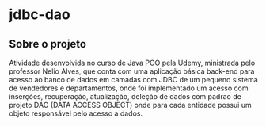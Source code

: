 # jdbc-dao

## Sobre o projeto

Atividade desenvolvida no curso de Java POO pela Udemy, ministrada pelo professor Nelio Alves, que conta com uma aplicação básica back-end
para acesso ao banco de dados em camadas com JDBC de um pequeno sistema de vendedores e departamentos, onde foi implementado um acesso 
com inserções, recuperação, atualização, deleção de dados com padrao de projeto DAO (DATA ACCESS OBJECT) onde para cada entidade possui um objeto 
responsável pelo acesso a dados.
